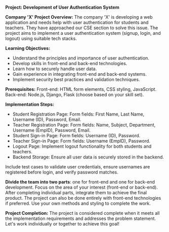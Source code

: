 **Project: Development of User Authentication System**

**Company 'X' Project Overview:**
The company 'X' is developing a web application and needs help with user authentication for students and teachers. They have approached our CSE section to solve this issue. The project aims to implement a user authentication system (signup, login, and logout) using suitable tech stacks.

**Learning Objectives:**

* Understand the principles and importance of user authentication.
* Develop skills in front-end and back-end technologies.
* Learn how to securely handle user data.
* Gain experience in integrating front-end and back-end        systems.
* Implement security best practices and validation techniques.

**Prerequisites:**
Front-end: HTML form elements, CSS styling, JavaScript.
Back-end: Node.js, Django, Flask (choose based on your skill set).

**Implementation Steps:**
* Student Registration Page:
Form fields: First Name, Last Name, Username (ID), Password, Email.
* Teacher Registration Page:
Form fields: Name, Subject, Department, Username (EmpID), Password, Email.
* Student Sign-in Page:
Form fields: Username (ID), Password.
* Teacher Sign-in Page:
Form fields: Username (EmpID), Password.
* Logout Page:
Implement logout functionality for both students and teachers.
* Backend Storage:
Ensure all user data is securely stored in the backend.

Include test cases to validate user credentials, ensure usernames are registered before login, and verify password matches.

**Divide the team into two parts**: one for front-end and one for back-end development.
Focus on the area of your interest (front-end or back-end).
After completing individual parts, integrate them to achieve the final product.
The project can also be done entirely with front-end technologies if preferred.
Use your own methods and styling to complete the work.

****Project Completion:****
The project is considered complete when it meets all the implementation requirements and addresses the problem statement.
Let's work individually or together to achieve this goal!
